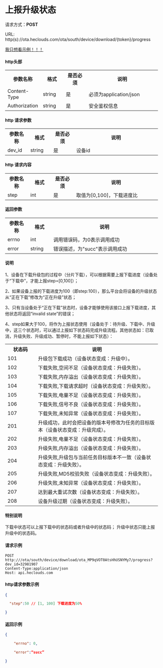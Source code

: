 ﻿<h1>上报升级状态</h1>

请求方式：**POST**

URL: http(s)://ota.heclouds.com/ota/south/device/download/{token}/progress

[我只想看示例！！！](#1)

#### http头部

<table>
<tr><th width="15%">参数名称</th><th width="15%">格式</th><th width="15%">是否必须</th><th>说明</th></tr>
<tr><td>Content-Type</td><td>string</td><td>是</td><td>必须为application/json</td></tr>
<tr><td>Authorization</td><td>string</td><td>是</td><td>安全鉴权信息</td></tr>
</table>

#### http 请求参数

<table>
<tr><th width="15%">参数名称</th><th width="15%">格式</th><th width="15%">是否必须</th><th>说明</th></tr>
<tr><td>dev_id</td><td>string</td><td>是</td><td>设备id</td></tr>
</table>

#### http 请求内容

<table>
<tr><th width="15%">参数名称</th><th width="15%">格式</th><th width="15%">是否必须</th><th>说明</th></tr>
<tr><td>step</td><td>int</td><td>是</td><td>取值为[0,100]，下载进度比</td></tr>
</table>

#### 返回参数

<table>
<tr><th width="15%">参数名称</th><th width="15%">格式</th><th width="70%">说明</th></tr>
<tr><td>errno</td><td>int</td><td>调用错误码，为0表示调用成功</td></tr>
<tr><td>error</td><td> string</td><td>错误描述，为"succ"表示调用成功</td></tr>
</table>

#### 说明

1、设备在下载升级包的过程中（分片下载），可以根据需要上报下载进度（设备处于“下载中”，才能上报step=[0,100]）；

2、如果设备上报的下载进度为100（即step:100），那么平台会将设备的升级状态从“正在下载”修改为“正在升级”状态；

3、只有当设备处于“正在下载”状态时，设备才能够使用该接口上报下载进度，其他状态将返回“invalid state”的错误；

4、step如果大于100，将作为上报状态使用（设备处于：待升级、下载中、升级中，这三个状态时，可以通过上报如下状态码完成升级流程。其他状态如：已取消，升级失败、升级成功、暂停时，不能上报如下状态）：

<table>
<tr><th width="20%">状态码</th><th>说明</th></tr>
<tr><td>101</td><td>升级包下载成功（设备状态变成：升级中）。</td></tr>
<tr><td>102</td><td>下载失败,空间不足（设备状态变成：升级失败）。</td></tr>
<tr><td>103</td><td>下载失败,内存溢出（设备状态变成：升级失败）。</td></tr>
<tr><td>104</td><td>下载失败,下载请求超时（设备状态变成：升级失败）。</td></tr>
<tr><td>105</td><td>下载失败,电量不足（设备状态变成：升级失败）。</td></tr>
<tr><td>106</td><td>下载失败,信号不良（设备状态变成：升级失败）。</td></tr>
<tr><td>107</td><td>下载失败,未知异常（设备状态变成：升级失败）。</td></tr>
<tr><td>201</td><td>升级成功，此时会把设备的版本号修改为任务的目标版本（设备状态变成：升级完成）。</td></tr>
<tr><td>202</td><td>升级失败,电量不足（设备状态变成：升级失败）。</td></tr>
<tr><td>203</td><td>升级失败,内存溢出（设备状态变成：升级失败）。</td></tr>
<tr><td>204</td><td>升级失败,升级包与当前任务目标版本不一致（设备状态变成：升级失败）。</td></tr>
<tr><td>205</td><td>升级失败,MD5校验失败（设备状态变成：升级失败）。</td></tr>
<tr><td>206</td><td>升级失败,未知异常（设备状态变成：升级失败）。</td></tr>
<tr><td>207</td><td>达到最大重试次数（设备状态变成：升级失败）。</td></tr>
<tr><td>208</td><td>设备升级过期（设备状态变成：升级失败）。</td></tr>
</table>

#### 特别说明

下载中状态可以上报下载中的状态码或者升级中的状态码；
升级中状态只能上报升级中的状态码。


<h4 id="1">请求示例</h4>

```text
POST http:///ota/south/device/download/ota_MP9qVOT0AtsHhUSNYMy7/progress?dev_id=32981907
Content-Type:application/json
Host: api.heclouds.com

```

#### http请求参数示例

```json
{

  "step":50 // [1, 100] 下载进度为50%

}
```

#### 返回示例

```json
{

    "errno": 0,

    "error":“succ”

}
```
